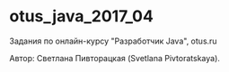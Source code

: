 # otus_java_2017_04
Задания по онлайн-курсу "Разработчик Java", otus.ru

Автор: Светлана Пивторацкая (Svetlana Pivtoratskaya).
